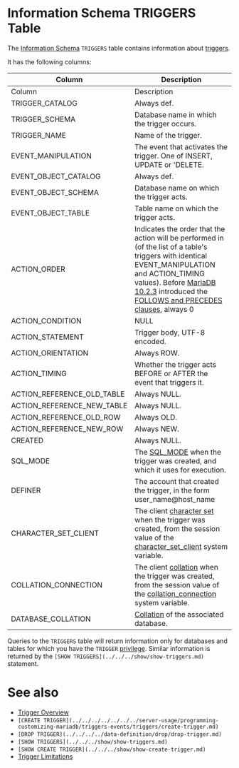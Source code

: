 # Information Schema TRIGGERS Table

The [Information Schema](/en/information_schema/) `TRIGGERS` table contains information about [triggers](../../../../../../../server-usage/programming-customizing-mariadb/triggers-events/triggers/triggers-and-implicit-locks.md).

It has the following columns:

| Column | Description |
| --- | --- |
| Column | Description |
| TRIGGER_CATALOG | Always def. |
| TRIGGER_SCHEMA | Database name in which the trigger occurs. |
| TRIGGER_NAME | Name of the trigger. |
| EVENT_MANIPULATION | The event that activates the trigger. One of INSERT, UPDATE or 'DELETE. |
| EVENT_OBJECT_CATALOG | Always def. |
| EVENT_OBJECT_SCHEMA | Database name on which the trigger acts. |
| EVENT_OBJECT_TABLE | Table name on which the trigger acts. |
| ACTION_ORDER | Indicates the order that the action will be performed in (of the list of a table's triggers with identical EVENT_MANIPULATION and ACTION_TIMING values). Before [MariaDB 10.2.3](https://app.gitbook.com/s/aEnK0ZXmUbJzqQrTjFyb/mariadb-community-server/release-notes-mariadb-102-series/mariadb-1023-release-notes) introduced the [FOLLOWS and PRECEDES clauses](../../../../../../../server-usage/programming-customizing-mariadb/triggers-events/triggers/create-trigger.md#followsprecedes-other_trigger_name), always 0 |
| ACTION_CONDITION | NULL |
| ACTION_STATEMENT | Trigger body, UTF-8 encoded. |
| ACTION_ORIENTATION | Always ROW. |
| ACTION_TIMING | Whether the trigger acts BEFORE or AFTER the event that triggers it. |
| ACTION_REFERENCE_OLD_TABLE | Always NULL. |
| ACTION_REFERENCE_NEW_TABLE | Always NULL. |
| ACTION_REFERENCE_OLD_ROW | Always OLD. |
| ACTION_REFERENCE_NEW_ROW | Always NEW. |
| CREATED | Always NULL. |
| SQL_MODE | The [SQL_MODE](../../../../../../../server-management/variables-and-modes/sql-mode.md) when the trigger was created, and which it uses for execution. |
| DEFINER | The account that created the trigger, in the form user_name@host_name |
| CHARACTER_SET_CLIENT | The client [character set](/en/data-types-character-sets-and-collations/) when the trigger was created, from the session value of the [character_set_client](../../../../../../../server-usage/replication-cluster-multi-master/optimization-and-tuning/system-variables/server-system-variables.md#character_set_client) system variable. |
| COLLATION_CONNECTION | The client [collation](/en/data-types-character-sets-and-collations/) when the trigger was created, from the session value of the [collation_connection](../../../../../../../server-usage/replication-cluster-multi-master/optimization-and-tuning/system-variables/server-system-variables.md#collation_connection) system variable. |
| DATABASE_COLLATION | [Collation](/en/data-types-character-sets-and-collations/) of the associated database. |

Queries to the `TRIGGERS` table will return information only for databases and tables for which you have the `TRIGGER` [privilege](../../../../account-management-sql-commands/grant.md#table-privileges). Similar information is returned by the `[SHOW TRIGGERS](../../../show/show-triggers.md)` statement.

#

# See also

* [Trigger Overview](../../../../../../../server-usage/programming-customizing-mariadb/triggers-events/triggers/trigger-overview.md)
* `[CREATE TRIGGER](../../../../../../../server-usage/programming-customizing-mariadb/triggers-events/triggers/create-trigger.md)`
* `[DROP TRIGGER](../../../../data-definition/drop/drop-trigger.md)`
* `[SHOW TRIGGERS](../../../show/show-triggers.md)`
* `[SHOW CREATE TRIGGER](../../../show/show-create-trigger.md)`
* [Trigger Limitations](../../../../../../../server-usage/programming-customizing-mariadb/triggers-events/triggers/trigger-limitations.md)
